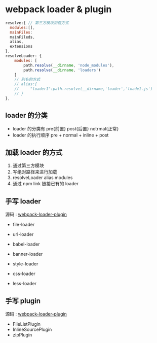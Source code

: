 # webpack loader & plugin

```js
resolve:{ // 第三方模块加载方式
  modules:[],
  mainFiles:
  mainFileds,
  alias,
  extensions
},
resolveLoader: {
    modules: [
        path.resolve(__dirname, 'node_modules'),
        path.resolve(__dirname, 'loaders')
    ]
    // 别名的方式
    // alias:{
    //     "loader1":path.resolve(__dirname,'loader','loade1.js')
    // }
},
```

## loader 的分类

- loader 的分类有 pre{前置} post{后置} notrmal{正常}
- loader 的执行顺序 pre + normal + inline + post

## 加载 loader 的方式

1. 通过第三方模块
2. 写绝对路径来进行加载
3. resolveLoader alias modules
4. 通过 npm link 链接已有的 loader

## 手写 loader

源码 : [webpack-loader-plugin](https://github.com/ShenBao/webpack-demo/webpack-loader-plugin)

- file-loader
- url-loader

- babel-loader

- banner-loader

- style-loader
- css-loader
- less-loader

## 手写 plugin

源码 : [webpack-loader-plugin](https://github.com/ShenBao/webpack-demo/webpack-loader-plugin)

- FileListPlugin
- InlineSourcePlugin
- zipPlugin
